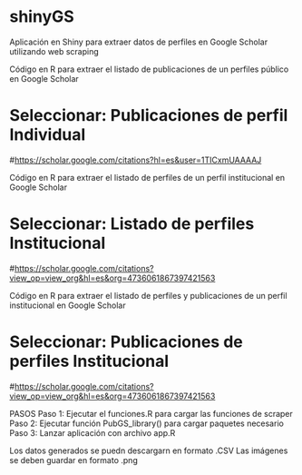 # shinyGS
Aplicación en Shiny para extraer datos de perfiles en Google Scholar utilizando web scraping

Código en R para extraer el listado de publicaciones de un perfiles público en Google Scholar
# Seleccionar: Publicaciones de perfil Individual
#https://scholar.google.com/citations?hl=es&user=1TICxmUAAAAJ

Código en R para extraer el listado de perfiles de un perfil institucional en Google Scholar
# Seleccionar: Listado de perfiles Institucional
#https://scholar.google.com/citations?view_op=view_org&hl=es&org=4736061867397421563

Código en R para extraer el listado de perfiles y publicaciones de un perfil institucional en Google Scholar
# Seleccionar: Publicaciones de perfiles Institucional
#https://scholar.google.com/citations?view_op=view_org&hl=es&org=4736061867397421563

PASOS
Paso 1: Ejecutar el funciones.R para cargar las funciones de scraper
Paso 2: Ejecutar función PubGS_library() para cargar paquetes necesario
Paso 3: Lanzar aplicación con archivo app.R

Los datos generados se puedn descargarn en formato .CSV
Las imágenes se deben guardar en formato .png

